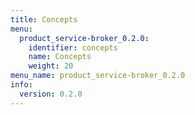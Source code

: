 ```yaml
---
title: Concepts
menu:
  product_service-broker_0.2.0:
    identifier: concepts
    name: Concepts
    weight: 20
menu_name: product_service-broker_0.2.0
info:
  version: 0.2.0
---
```


